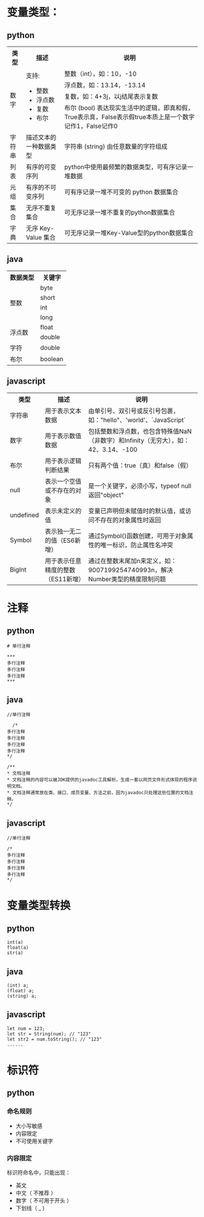 # 变量类型：
## python

<table>
  <tr>
    <th>类型</th>
    <th>描述</th>
    <th>说明</th>
  </tr>
  <tr>
    <td rowspan="4">数字</td>
    <td rowspan="4">支持:
      <ul>
        <li>整数</li>
        <li>浮点数</li>
        <li>复数</li>
        <li>布尔</li>
      </ul>
    </td>
    <td>整数（int），如：10，-10</td>
  </tr>
  <tr>
    <td>浮点数，如：13.14，-13.14</td>
  </tr>
  <tr>
    <td>复数，如：4+3j，以j结尾表示复数</td>
  </tr>
  <tr>
    <td>布尔 (bool) 表达现实生活中的逻辑，即真和假，True表示真，False表示假true本质上是一个数字记作1，False记作0</td>
  </tr>
  <tr>
    <td>字符串</td>
    <td>描述文本的一种数据类型</td>
    <td>字符串 (string) 由任意数量的字符组成</td>
  </tr>
  <tr>
    <td>列表</td>
    <td>有序的可变序列</td>
    <td>python中使用最频繁的数据类型，可有序记录一堆数据</td>
  </tr>
  <tr>
    <td>元组</td>
    <td>有序的不可变序列</td>
    <td>可有序记录一堆不可变的 python 数据集合</td>
  </tr>
  <tr>
    <td>集合</td>
    <td>无序不重复集合</td>
    <td>可无序记录一堆不重复的python数据集合</td>
  </tr>
  <tr>
    <td>字典</td>
    <td>无序 Key-Value 集合</td>
    <td>可无序记录一堆Key-Value型的python数据集合</td>
  </tr>
</table>



## java
<table>
  <tr>
    <th>数据类型</th>
    <th>关键字</th>
  </tr>
  <tr>
    <td rowspan="4">整数</td>
    <td>byte</td>
  </tr>
  <tr>
    <td>short</td>
  </tr>
  <tr>
    <td>int</td>
  </tr>
  <tr>
    <td>long</td>
  </tr>
  <tr>
    <td rowspan="2">浮点数</td>
    <td>float</td>
  </tr>
  <tr>
    <td>double</td>
  </tr>
  <tr>
    <td>字符</td>
    <td>double</td>
  </tr>
  <tr>
    <td>布尔</td>
    <td>boolean</td>
  </tr>
</table>



## javascript
<table>
  <tr>
    <th>类型</th>
    <th>描述</th>
    <th>说明</th>
  </tr>
  <tr>
    <td>字符串</td>
    <td>用于表示文本数据</td>
    <td>由单引号、双引号或反引号包裹，如："hello"、'world'、`JavaScript`</td>
  </tr>
  <tr>
    <td>数字</td>
    <td>用于表示数值数据</td>
    <td>包括整数和浮点数，也包含特殊值NaN（非数字）和Infinity（无穷大），如：42、3.14、-100</td>
  </tr>
  <tr>
    <td>布尔</td>
    <td>用于表示逻辑判断结果</td>
    <td>只有两个值：true（真）和false（假）</td>
  </tr>
  <tr>
    <td>null</td>
    <td>表示一个空值或不存在的对象</td>
    <td>是一个关键字，必须小写，typeof null 返回"object"</td>
  </tr>
  <tr>
    <td>undefined</td>
    <td>表示未定义的值</td>
    <td>变量已声明但未赋值时的默认值，或访问不存在的对象属性时返回</td>
  </tr>
  <tr>
    <td>Symbol</td>
    <td>表示独一无二的值（ES6新增）</td>
    <td>通过Symbol()函数创建，可用于对象属性的唯一标识，防止属性名冲突</td>
  </tr>
  <tr>
    <td>BigInt</td>
    <td>用于表示任意精度的整数（ES11新增）</td>
    <td>通过在整数末尾加n来定义，如：9007199254740993n，解决Number类型的精度限制问题</td>
  </tr>
</table>


# 注释
## python
```
# 单行注释
```
```
***
多行注释
多行注释
多行注释
***
```

## java
```
//单行注释
```
```
  /*
多行注释
多行注释
多行注释
多行注释
*/
```
```
/**
* 文档注释
* 文档注释的内容可以被JDK提供的javadoc工具解析，生成一套以网页文件形式体现的程序说明文档。
* 文档注释通常放在类、接口、成员变量、方法之前，因为javadoc只处理这些位置的文档注释。
*/
```

## javascript
```
//单行注释
```
```
/*
多行注释
多行注释
多行注释
多行注释
*/
```


# 变量类型转换

## python
```
int(a)
float(a)
str(a)
```

## java
```
(int) a;
(float) a;
(string) a;
```

## javascript
```
let num = 123;
let str = String(num); // "123"
let str2 = num.toString(); // "123"
......
```

# 标识符
## python
### 命名规则
* 大小写敏感
* 内容限定
* 不可使用关键字

### 内容限定
标识符命名中，只能出现：
* 英文
* 中文（ 不推荐 ）
* 数字（ 不可用于开头 ）
* 下划线（ _ )

